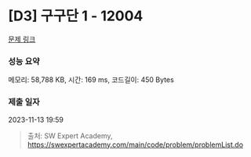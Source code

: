 # [D3] 구구단 1 - 12004 

[문제 링크](https://swexpertacademy.com/main/code/problem/problemDetail.do?contestProbId=AXkcWgFa8sADFAS8) 

### 성능 요약

메모리: 58,788 KB, 시간: 169 ms, 코드길이: 450 Bytes

### 제출 일자

2023-11-13 19:59



> 출처: SW Expert Academy, https://swexpertacademy.com/main/code/problem/problemList.do